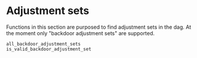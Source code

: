 # Adjustment sets

Functions in this section are purposed to find adjustment sets in the dag. At the moment only "backdoor adjustment sets" are supported.

```@docs
all_backdoor_adjustment_sets
is_valid_backdoor_adjustment_set
```
